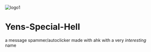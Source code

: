![logo1](https://user-images.githubusercontent.com/73037325/117849039-e7717680-b251-11eb-8893-a1a4c5b348ec.png)
# Yens-Special-Hell
a message spammer/autoclicker made with ahk with a very *interesting* name

